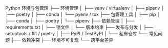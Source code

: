 Python 环境与包管理
├── 环境管理
│   ├── venv / virtualenv
│   ├── pipenv
│   ├── poetry
│   ├── conda
│   └── pyenv / tox
├── 包管理工具
│   ├── pip
│   ├── conda
│   ├── poetry
│   └── pipenv
├── 依赖管理
│   ├── requirements.txt
│   ├── 锁文件
│   └── 版本约束
├── 发布与分发
│   ├── setuptools / flit / poetry
│   ├── PyPI / TestPyPI
│   └── 私有仓库
└── 常见问题
    ├── 依赖冲突
    ├── 环境不可复现
    └── 跨平台差异

